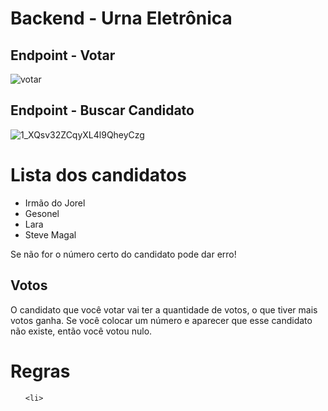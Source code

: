 # Backend - Urna Eletrônica

## Endpoint - Votar
![votar](https://user-images.githubusercontent.com/96142665/195166102-3b38f247-283e-464b-a331-461d7c663f53.png)

## Endpoint - Buscar Candidato
![1_XQsv32ZCqyXL4l9QheyCzg](https://user-images.githubusercontent.com/96142665/195148837-84fe1c8c-07a2-43f5-84aa-dc705990f437.png)

<h1>Lista dos candidatos</h1>

<ul>
  
  <li>Irmão do Jorel</li>
  <li>Gesonel</li>
  <li>Lara</li>
  <li>Steve Magal</li>
  
  </ul>
  
  <p>Se não for o número certo do candidato pode dar erro!</p>
  
  <h2>Votos</h2>
  
  <p>O candidato que você votar vai ter a quantidade de votos, o que tiver mais votos ganha. Se você colocar um número e aparecer que esse candidato não existe, então você votou nulo.</p>
  
  <h1>Regras</h1>
  
  <ul>
  
    <li>
  
   
